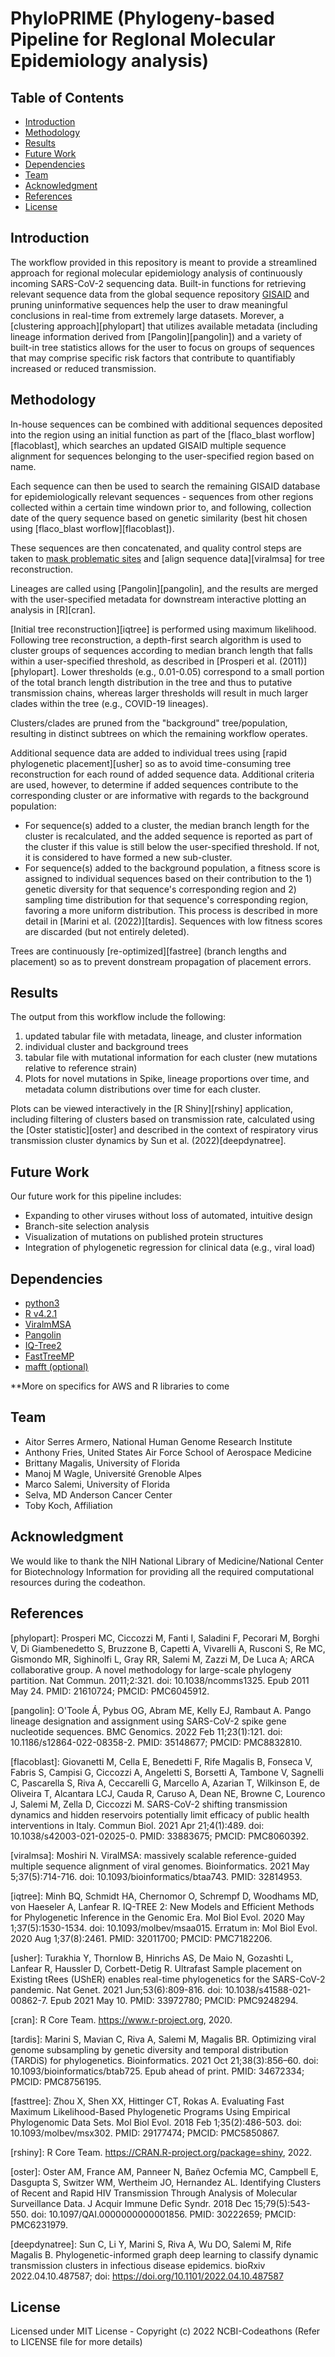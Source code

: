 # PhyloPRIME (Phylogeny-based Pipeline for RegIonal Molecular Epidemiology analysis)


## Table of Contents
- [Introduction](#Introduction)
- [Methodology](#Methodology)
- [Results](#Results)
- [Future Work](#Future-Work)
- [Dependencies](#Dependencies)
- [Team](#Team)
- [Acknowledgment](#Acknowledgment)
- [References](#References)
- [License](#License)

## Introduction
The workflow provided in this repository is meant to provide a streamlined approach for regional molecular epidemiology analysis of continuously incoming SARS-CoV-2 sequencing data. Built-in functions for retrieving relevant sequence data from the global sequence repository [GISAID](https://gisaid.org) and pruning uninformative sequences help the user to draw meaningful conclusions in real-time from extremely large datasets. Morever, a [clustering approach][phylopart] that utilizes available metadata (including lineage information derived from [Pangolin][pangolin]) and a variety of built-in tree statistics allows for the user to focus on groups of sequences that may comprise specific risk factors that contribute to quantifiably increased or reduced transmission.

## Methodology

In-house sequences can be combined with additional sequences deposited into the region using an initial function as part of the [flaco_blast worflow][flacoblast], which searches an updated GISAID multiple sequence alignment for sequences belonging to the user-specified region based on name.

Each sequence can then be used to search the remaining GISAID database for epidemiologically relevant sequences - sequences from other regions collected within a certain time windown prior to, and following, collection date of the query sequence based on genetic similarity (best hit chosen using [flaco_blast worflow][flacoblast]).

These sequences are then concatenated, and quality control steps are taken to [mask problematic sites](https://virological.org/t/issues-with-sars-cov-2-sequencing-data/473) and [align sequence data][viralmsa] for tree reconstruction. 

Lineages are called using [Pangolin][pangolin], and the results are merged with the user-specified metadata for downstream interactive plotting an analysis in [R][cran].

[Initial tree reconstruction][iqtree] is performed using maximum likelihood. Following tree reconstruction, a depth-first search algorithm is used to cluster groups of sequences according to median branch length that falls within a user-specified threshold, as described in [Prosperi et al. (2011)][phylopart]. Lower thresholds (e.g., 0.01-0.05) correspond to a small portion of the total branch length distribution in the tree and thus to putative transmission chains, whereas larger thresholds will result in much larger clades within the tree (e.g., COVID-19 lineages).

Clusters/clades are pruned from the "background" tree/population, resulting in distinct subtrees on which the remaining workflow operates.


Additional sequence data are added to individual trees using [rapid phylogenetic placement][usher] so as to avoid time-consuming tree reconstruction for each round of added sequence data. Additional criteria are used, however, to determine if added sequences contribute to the corresponding cluster or are informative with regards to the background population:

- For sequence(s) added to a cluster, the median branch length for the cluster is recalculated, and the added sequence is reported as part of the cluster if this value is still below the user-specified threshold. If not, it is considered to have formed a new sub-cluster.
- For sequence(s) added to the background population, a fitness score is assigned to individual sequences based on their contribution to the 1) genetic diversity for that sequence's corresponding region and 2) sampling time distribution for that sequence's corresponding region, favoring a more uniform distribution. This process is described in more detail in [Marini et al. (2022)][tardis]. Sequences with low fitness scores are discarded (but not entirely deleted).

Trees are continuously [re-optimized][fastree] (branch lengths and placement) so as to prevent donstream propagation of placement errors.


## Results

The output from this workflow include the following:

1. updated tabular file with metadata, lineage, and cluster information
2. individual cluster and background trees
3. tabular file with mutational information for each cluster (new mutations relative to reference strain)
4. Plots for novel mutations in Spike, lineage proportions over time, and metadata column distributions over time for each cluster.

Plots can be viewed interactively in the [R Shiny][rshiny] application, including filtering of clusters based on transmission rate, calculated using the [Oster statistic][oster] and described in the context of respiratory virus transmission cluster dynamics by Sun et al. (2022)[deepdynatree].

## Future Work

Our future work for this pipeline includes:

* Expanding to other viruses without loss of automated, intuitive design
* Branch-site selection analysis
* Visualization of mutations on published protein structures
* Integration of phylogenetic regression for clinical data (e.g., viral load)


## Dependencies
* [python3](https://www.python.org)
* [R v4.2.1](https://cloud.r-project.org/)
* [ViralmMSA](https://github.com/niemasd/ViralMSA)
* [Pangolin](https://cov-lineages.org/resources/pangolin/installation.html)
* [IQ-Tree2](https://apolo-docs.readthedocs.io/en/latest/software/applications/iqtree/2.1.2/index.html)
* [FastTreeMP](http://www.microbesonline.org/fasttree/#Install)
* [mafft (optional)](https://mafft.cbrc.jp/alignment/software/)

**More on specifics for AWS and R libraries to come

## Team
- Aitor Serres Armero, National Human Genome Research Institute
- Anthony Fries, United States Air Force School of Aerospace Medicine
- Brittany Magalis, University of Florida
- Manoj M Wagle, Université Grenoble Alpes
- Marco Salemi, University of Florida
- Selva, MD Anderson Cancer Center
- Toby Koch, Affiliation

## Acknowledgment
We would like to thank the NIH National Library of Medicine/National Center for Biotechnology Information for providing all the required computational resources during the codeathon.

## References
[phylopart]: Prosperi MC, Ciccozzi M, Fanti I, Saladini F, Pecorari M, Borghi V, Di Giambenedetto S, Bruzzone B, Capetti A, Vivarelli A, Rusconi S, Re MC, Gismondo MR, Sighinolfi L, Gray RR, Salemi M, Zazzi M, De Luca A; ARCA collaborative group. A novel methodology for large-scale phylogeny partition. Nat Commun. 2011;2:321. doi: 10.1038/ncomms1325. Epub 2011 May 24. PMID: 21610724; PMCID: PMC6045912.

[pangolin]: O'Toole Á, Pybus OG, Abram ME, Kelly EJ, Rambaut A. Pango lineage designation and assignment using SARS-CoV-2 spike gene nucleotide sequences. BMC Genomics. 2022 Feb 11;23(1):121. doi: 10.1186/s12864-022-08358-2. PMID: 35148677; PMCID: PMC8832810.

[flacoblast]: Giovanetti M, Cella E, Benedetti F, Rife Magalis B, Fonseca V, Fabris S, Campisi G, Ciccozzi A, Angeletti S, Borsetti A, Tambone V, Sagnelli C, Pascarella S, Riva A, Ceccarelli G, Marcello A, Azarian T, Wilkinson E, de Oliveira T, Alcantara LCJ, Cauda R, Caruso A, Dean NE, Browne C, Lourenco J, Salemi M, Zella D, Ciccozzi M. SARS-CoV-2 shifting transmission dynamics and hidden reservoirs potentially limit efficacy of public health interventions in Italy. Commun Biol. 2021 Apr 21;4(1):489. doi: 10.1038/s42003-021-02025-0. PMID: 33883675; PMCID: PMC8060392.

[viralmsa]: Moshiri N. ViralMSA: massively scalable reference-guided multiple sequence alignment of viral genomes. Bioinformatics. 2021 May 5;37(5):714-716. doi: 10.1093/bioinformatics/btaa743. PMID: 32814953.

[iqtree]: Minh BQ, Schmidt HA, Chernomor O, Schrempf D, Woodhams MD, von Haeseler A, Lanfear R. IQ-TREE 2: New Models and Efficient Methods for Phylogenetic Inference in the Genomic Era. Mol Biol Evol. 2020 May 1;37(5):1530-1534. doi: 10.1093/molbev/msaa015. Erratum in: Mol Biol Evol. 2020 Aug 1;37(8):2461. PMID: 32011700; PMCID: PMC7182206.

[usher]: Turakhia Y, Thornlow B, Hinrichs AS, De Maio N, Gozashti L, Lanfear R, Haussler D, Corbett-Detig R. Ultrafast Sample placement on Existing tRees (UShER) enables real-time phylogenetics for the SARS-CoV-2 pandemic. Nat Genet. 2021 Jun;53(6):809-816. doi: 10.1038/s41588-021-00862-7. Epub 2021 May 10. PMID: 33972780; PMCID: PMC9248294.

[cran]: R Core Team. https://www.r-project.org, 2020.

[tardis]: Marini S, Mavian C, Riva A, Salemi M, Magalis BR. Optimizing viral genome subsampling by genetic diversity and temporal distribution (TARDiS) for phylogenetics. Bioinformatics. 2021 Oct 21;38(3):856–60. doi: 10.1093/bioinformatics/btab725. Epub ahead of print. PMID: 34672334; PMCID: PMC8756195.

[fasttree]: Zhou X, Shen XX, Hittinger CT, Rokas A. Evaluating Fast Maximum Likelihood-Based Phylogenetic Programs Using Empirical Phylogenomic Data Sets. Mol Biol Evol. 2018 Feb 1;35(2):486-503. doi: 10.1093/molbev/msx302. PMID: 29177474; PMCID: PMC5850867.

[rshiny]: R Core Team. https://CRAN.R-project.org/package=shiny, 2022.

[oster]: Oster AM, France AM, Panneer N, Bañez Ocfemia MC, Campbell E, Dasgupta S, Switzer WM, Wertheim JO, Hernandez AL. Identifying Clusters of Recent and Rapid HIV Transmission Through Analysis of Molecular Surveillance Data. J Acquir Immune Defic Syndr. 2018 Dec 15;79(5):543-550. doi: 10.1097/QAI.0000000000001856. PMID: 30222659; PMCID: PMC6231979.

[deepdynatree]: Sun C, Li Y, Marini S, Riva A, Wu DO, Salemi M, Rife Magalis B. Phylogenetic-informed graph deep learning to classify dynamic transmission clusters in infectious disease epidemics. bioRxiv 2022.04.10.487587; doi: https://doi.org/10.1101/2022.04.10.487587

## License
Licensed under MIT License - Copyright (c) 2022 NCBI-Codeathons (Refer to LICENSE file for more details)
